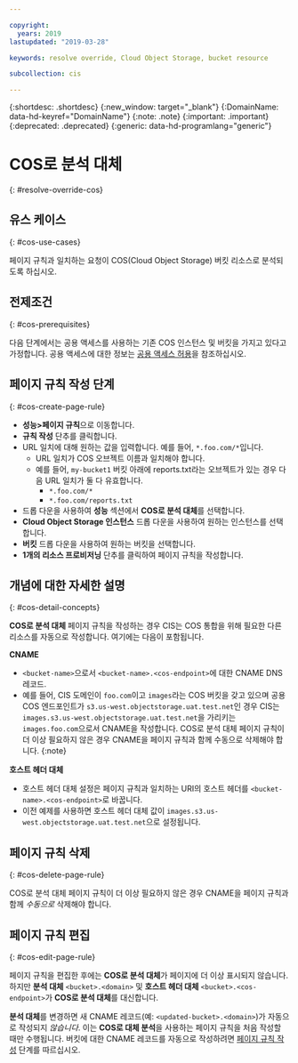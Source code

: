 ```yaml
---

copyright:
  years: 2019
lastupdated: "2019-03-28"

keywords: resolve override, Cloud Object Storage, bucket resource

subcollection: cis

---
```


{:shortdesc: .shortdesc}
{:new_window: target="_blank"}
{:DomainName: data-hd-keyref="DomainName"}
{:note: .note}
{:important: .important}
{:deprecated: .deprecated}
{:generic: data-hd-programlang="generic"}

# COS로 분석 대체
{: #resolve-override-cos}

## 유스 케이스
{: #cos-use-cases}

페이지 규칙과 일치하는 요청이 COS(Cloud Object Storage) 버킷 리소스로 분석되도록 하십시오.


## 전제조건
{: #cos-prerequisites}

다음 단계에서는 공용 액세스를 사용하는 기존 COS 인스턴스 및 버킷을 가지고 있다고 가정합니다. 공용 액세스에 대한 정보는 [공용 액세스 허용](/docs/services/cloud-object-storage/iam?topic=cloud-object-storage-allowing-public-access)을 참조하십시오.


## 페이지 규칙 작성 단계
{: #cos-create-page-rule}

* **성능>페이지 규칙**으로 이동합니다.
* **규칙 작성** 단추를 클릭합니다.
* URL 일치에 대해 원하는 값을 입력합니다. 예를 들어, `*.foo.com/*`입니다.
  * URL 일치가 COS 오브젝트 이름과 일치해야 합니다.
  * 예를 들어, `my-bucket1` 버킷 아래에 reports.txt라는 오브젝트가 있는 경우 다음 URL 일치가 둘 다 유효합니다.
    * `*.foo.com/*`
    * `*.foo.com/reports.txt`
* 드롭 다운을 사용하여 **성능** 섹션에서 **COS로 분석 대체**를 선택합니다.
* **Cloud Object Storage 인스턴스** 드롭 다운을 사용하여 원하는 인스턴스를 선택합니다.
* **버킷** 드롭 다운을 사용하여 원하는 버킷을 선택합니다.
* **1개의 리소스 프로비저닝** 단추를 클릭하여 페이지 규칙을 작성합니다.


## 개념에 대한 자세한 설명
{: #cos-detail-concepts}

**COS로 분석 대체** 페이지 규칙을 작성하는 경우 CIS는 COS 통합을 위해 필요한 다른 리소스를 자동으로 작성합니다. 여기에는 다음이 포함됩니다.

**CNAME**
* `<bucket-name>`으로서 `<bucket-name>.<cos-endpoint>`에 대한 CNAME DNS 레코드.
* 예를 들어, CIS 도메인이 `foo.com`이고 `images`라는 COS 버킷을 갖고 있으며 공용 COS 엔드포인트가 `s3.us-west.objectstorage.uat.test.net`인 경우 CIS는 `images.s3.us-west.objectstorage.uat.test.net`을 가리키는 `images.foo.com`으로서 CNAME을 작성합니다.
COS로 분석 대체 페이지 규칙이 더 이상 필요하지 않은 경우 CNAME을 페이지 규칙과 함께 수동으로 삭제해야 합니다.
{:note}

**호스트 헤더 대체**
* 호스트 헤더 대체 설정은 페이지 규칙과 일치하는 URI의 호스트 헤더를 `<bucket-name>.<cos-endpoint>`로 바꿉니다.
* 이전 예제를 사용하면 호스트 헤더 대체 값이 `images.s3.us-west.objectstorage.uat.test.net`으로 설정됩니다.


## 페이지 규칙 삭제
{: #cos-delete-page-rule}

COS로 분석 대체 페이지 규칙이 더 이상 필요하지 않은 경우 CNAME을 페이지 규칙과 함께 _수동으로_ 삭제해야 합니다.


## 페이지 규칙 편집
{: #cos-edit-page-rule}

페이지 규칙을 편집한 후에는 **COS로 분석 대체**가 페이지에 더 이상 표시되지 않습니다. 하지만 **분석 대체** `<bucket>.<domain>` 및 **호스트 헤더 대체** `<bucket>.<cos-endpoint>`가 **COS로 분석 대체**를 대신합니다.

**분석 대체**를 변경하면 새 CNAME 레코드(예: `<updated-bucket>.<domain>`)가 자동으로 작성되지 _않습니다_. 이는 **COS로 대체 분석**을 사용하는 페이지 규칙을 처음 작성할 때만 수행됩니다. 버킷에 대한 CNAME 레코드를 자동으로 작성하려면 [페이지 규칙 작성](#cos-create-page-rule) 단계를 따르십시오.
